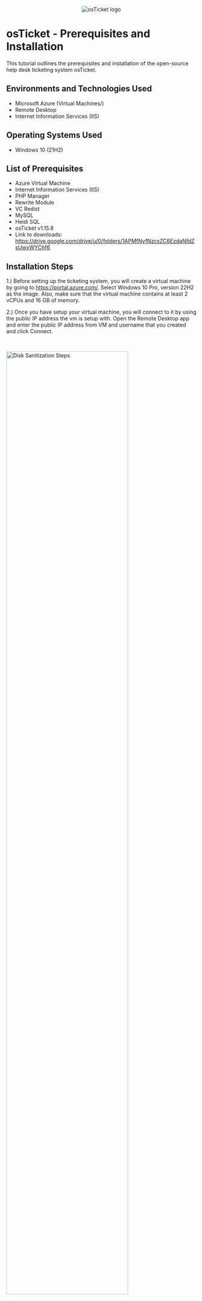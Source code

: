 <p align="center">
<img src="https://i.imgur.com/Clzj7Xs.png" alt="osTicket logo"/>
</p>

<h1>osTicket - Prerequisites and Installation</h1>
This tutorial outlines the prerequisites and installation of the open-source help desk ticketing system osTicket.<br />



<h2>Environments and Technologies Used</h2>

- Microsoft Azure (Virtual Machines/)
- Remote Desktop
- Internet Information Services (IIS)

<h2>Operating Systems Used </h2>

- Windows 10 (21H2)

<h2>List of Prerequisites</h2>

- Azure Virtual Machine
- Internet Information Services (IIS)
- PHP Manager
- Rewrite Module
- VC Redist
- MySQL
- Heidi SQL
- osTicket v1.15.8
- Link to downloads: https://drive.google.com/drive/u/0/folders/1APMfNyfNzcxZC6EzdaNfdZsUwxWYChf6


<h2>Installation Steps</h2>


1.) Before setting up the ticketing system, you will create a virtual machine by going to https://portal.azure.com/. Select Windows 10 Pro, version 22H2 as the image. Also, make sure that the virtual machine contains at least 2 vCPUs and 16 GB of memory.

2.) Once you have setup your virtual machine, you will connect to it by using the public IP address the vm is setup with. Open the Remote Desktop app and enter the public IP address from VM and username that you created and click Connect. 
</p>
<br />

<p>
<img src="https://imgur.com/MAhXK2e.png" height="80%" width="80%" alt="Disk Sanitization Steps"/>
</p>
<p>
<p>
<img src="https://imgur.com/Zf2jw07.png" height="40%" width="40%" alt="Disk Sanitization Steps"/>
</p>
<p>
  
3.) Once you have connected to your virtual machine, the first step is enabling IIS with CGI. In your VM, open Control Panel and click on "Programs and Features" under Programs. Next, click on "Turn Windows features on or off". 

<p>
<img src="https://imgur.com/fGXMpx4.png" height="40%" width="40%" alt="Disk Sanitization Steps"/>
</p>
